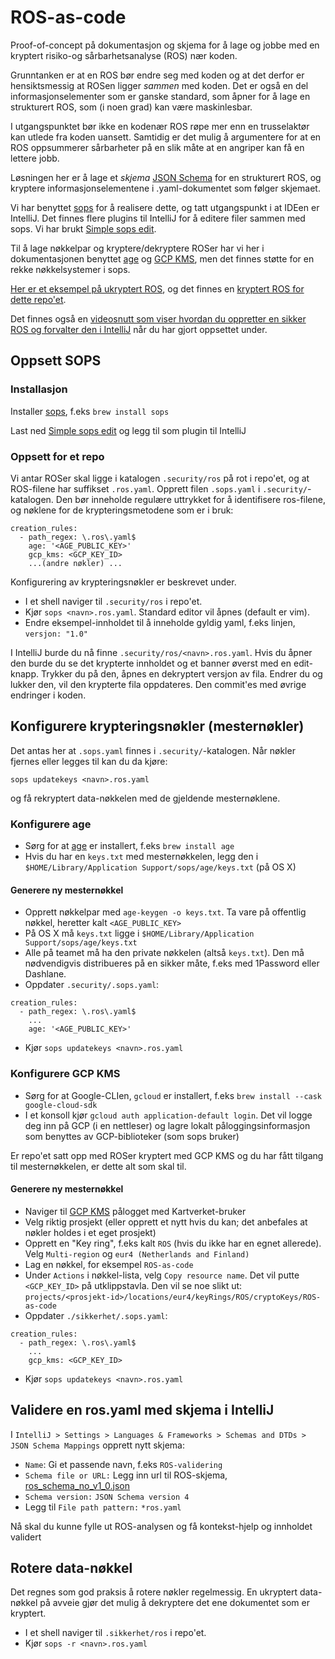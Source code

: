 # ROS-as-code

Proof-of-concept på dokumentasjon og skjema for å lage og jobbe med en kryptert risiko-og sårbarhetsanalyse (ROS) nær
koden.

Grunntanken er at en ROS bør endre seg med koden og at det derfor er hensiktsmessig at ROSen ligger _sammen_ med koden.
Det er også en del informasjonselementer som er ganske standard, som åpner for å lage en strukturert ROS, som (i noen
grad) kan være maskinlesbar.

I utgangspunktet bør ikke en kodenær ROS røpe mer enn en trusselaktør kan utlede fra koden uansett.
Samtidig er det mulig å argumentere for at en ROS oppsummerer sårbarheter på en slik måte at en angriper kan få en
lettere jobb.

Løsningen her er å lage et _skjema_ [JSON Schema](https://json-schema.org/) for en strukturert ROS, og kryptere
informasjonselementene i .yaml-dokumentet som følger skjemaet.

Vi har benyttet [sops](https://github.com/getsops/sops) for å realisere dette, og tatt utgangspunkt i at IDEen er
IntelliJ. Det finnes flere plugins til IntelliJ for å editere filer sammen med sops. Vi har
brukt [Simple sops edit](https://plugins.jetbrains.com/plugin/21317-simple-sops-edit).

Til å lage nøkkelpar og kryptere/dekryptere ROSer har vi her i dokumentasjonen
benyttet [age](https://github.com/FiloSottile/age)
og [GCP KMS](https://cloud.google.com/security/products/security-key-management?hl=en), men det finnes støtte for en
rekke nøkkelsystemer i sops.

[Her er et eksempel på ukryptert ROS](eksempel/ukryptert.ros.yaml), og det finnes
en [kryptert ROS for dette repo'et](Kartverket/ros-as-code/.security/ros/ROSaC.ros.yaml).

Det finnes også
en [videosnutt som viser hvordan du oppretter en sikker ROS og forvalter den i IntelliJ](eksempel/Opprette%20og%20endre%20ROS%20720p.mov)
når du har gjort oppsettet under.

## Oppsett SOPS

### Installasjon

Installer [sops](https://github.com/getsops/sops), f.eks `brew install sops`

Last ned [Simple sops edit](https://plugins.jetbrains.com/plugin/21317-simple-sops-edit) og legg til som plugin til
IntelliJ

### Oppsett for et repo

Vi antar ROSer skal ligge i katalogen `.security/ros` på rot i repo'et, og at ROS-filene har suffikset `.ros.yaml`.
Opprett filen `.sops.yaml` i `.security/`-katalogen. Den bør inneholde regulære uttrykket for å identifisere
ros-filene,
og nøklene for de krypteringsmetodene som er i bruk:

```
creation_rules:
  - path_regex: \.ros\.yaml$
    age: '<AGE_PUBLIC_KEY>'
    gcp_kms: <GCP_KEY_ID>
    ...(andre nøkler) ...
```

Konfigurering av krypteringsnøkler er beskrevet under.

* I et shell naviger til `.security/ros` i repo'et.
* Kjør `sops <navn>.ros.yaml`. Standard editor vil åpnes (default er vim).
* Endre eksempel-innholdet til å inneholde gyldig yaml, f.eks linjen, `versjon: "1.0"`

I IntelliJ burde du nå finne `.security/ros/<navn>.ros.yaml`. Hvis du åpner den burde du se det krypterte innholdet og
et banner øverst med en edit-knapp.
Trykker du på den, åpnes en dekryptert versjon av fila. Endrer du og lukker den, vil den krypterte fila oppdateres. Den
commit'es med øvrige endringer i koden.

## Konfigurere krypteringsnøkler (mesternøkler)

Det antas her at `.sops.yaml` finnes i `.security/`-katalogen. Når nøkler fjernes eller legges til kan du da kjøre:

`sops updatekeys <navn>.ros.yaml`

og få rekryptert data-nøkkelen med de gjeldende mesternøklene.

### Konfigurere age

* Sørg for at [age](https://github.com/FiloSottile/age) er installert, f.eks `brew install age`
* Hvis du har en `keys.txt` med mesternøkkelen, legg den i `$HOME/Library/Application Support/sops/age/keys.txt` (på OS
  X)

#### Generere ny mesternøkkel

* Opprett nøkkelpar med `age-keygen -o keys.txt`. Ta vare på offentlig nøkkel, heretter kalt `<AGE_PUBLIC_KEY>`
* På OS X må `keys.txt` ligge i `$HOME/Library/Application Support/sops/age/keys.txt`
* Alle på teamet må ha den private nøkkelen (altså `keys.txt`). Den må nødvendigvis distribueres på en sikker måte,
  f.eks med 1Password eller Dashlane.
* Oppdater `.security/.sops.yaml`:

```
creation_rules:
  - path_regex: \.ros\.yaml$
    ...
    age: '<AGE_PUBLIC_KEY>'
```

* Kjør `sops updatekeys <navn>.ros.yaml`

### Konfigurere GCP KMS

* Sørg for at Google-CLIen, `gcloud` er installert, f.eks `brew install --cask google-cloud-sdk`
* I et konsoll kjør `gcloud auth application-default login`. Det vil logge deg inn på GCP (i en nettleser) og lagre
  lokalt påloggingsinformasjon som benyttes av GCP-biblioteker (som sops bruker)

Er repo'et satt opp med ROSer kryptert med GCP KMS og du har fått tilgang til mesternøkkelen, er dette alt som skal til.

#### Generere ny mesternøkkel

* Naviger til [GCP KMS](https://console.cloud.google.com/security/kms/keyrings) pålogget med Kartverket-bruker
* Velg riktig prosjekt (eller opprett et nytt hvis du kan; det anbefales at nøkler holdes i et eget prosjekt)
* Opprett en "Key ring", f.eks kalt `ROS` (hvis du ikke har en egnet allerede). Velg `Multi-region`
  og `eur4 (Netherlands and Finland)`
* Lag en nøkkel, for eksempel `ROS-as-code`
* Under `Actions` i nøkkel-lista, velg `Copy resource name`. Det vil putte `<GCP_KEY_ID>` på utklippstavla. Den vil se
  noe slikt ut: `projects/<prosjekt-id>/locations/eur4/keyRings/ROS/cryptoKeys/ROS-as-code`
* Oppdater `./sikkerhet/.sops.yaml`:

```
creation_rules:
  - path_regex: \.ros\.yaml$
    ...
    gcp_kms: <GCP_KEY_ID>
```

* Kjør `sops updatekeys <navn>.ros.yaml`

## Validere en ros.yaml med skjema i IntelliJ

I `IntelliJ > Settings > Languages & Frameworks > Schemas and DTDs > JSON Schema Mappings` opprett nytt skjema:

* `Name`: Gi et passende navn, f.eks `ROS-validering`
* `Schema file or URL:` Legg inn url til
  ROS-skjema, [ros_schema_no_v1_0.json](https://kartverket.github.io/ros-as-code/schema/ros_schema_no_v1_0.yaml)
* `Schema version:` `JSON Schema version 4`
* Legg til `File path pattern:` `*ros.yaml`

Nå skal du kunne fylle ut ROS-analysen og få kontekst-hjelp og innholdet validert

## Rotere data-nøkkel

Det regnes som god praksis å rotere nøkler regelmessig. En ukryptert data-nøkkel på avveie gjør det mulig å dekryptere
det ene dokumentet som er kryptert.

* I et shell naviger til `.sikkerhet/ros` i repo'et.
* Kjør `sops -r <navn>.ros.yaml`